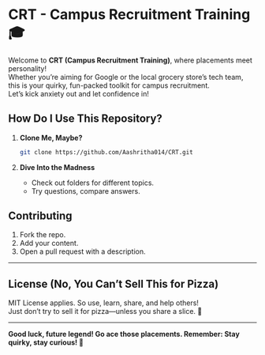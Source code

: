 #  CRT - Campus Recruitment Training 🎓

Welcome to **CRT (Campus Recruitment Training)**, where placements meet personality!  
Whether you’re aiming for Google or the local grocery store’s tech team, this is your quirky, fun-packed toolkit for campus recruitment.  
Let’s kick anxiety out and let confidence in!



## How Do I Use This Repository?

1. **Clone Me, Maybe?**
   ```bash
   git clone https://github.com/Aashritha014/CRT.git
   ```

2. **Dive Into the Madness**
   - Check out folders for different topics.
   - Try questions, compare answers.



## Contributing 

1. Fork the repo.
2. Add your content.
3. Open a pull request with a  description.

---

## License (No, You Can’t Sell This for Pizza)

MIT License applies. So use, learn, share, and help others!  
Just don’t try to sell it for pizza—unless you share a slice. 🍕

---

**Good luck, future legend! Go ace those placements. Remember: Stay quirky, stay curious! 🚀**
